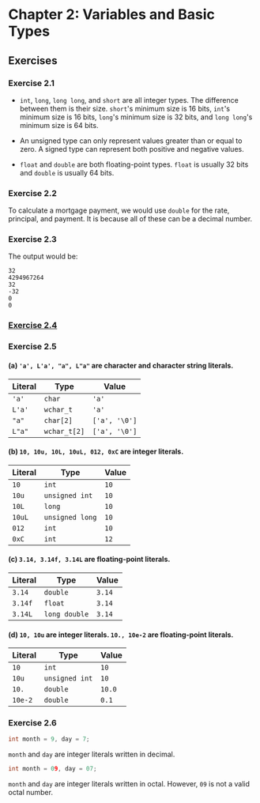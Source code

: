 # Chapter 2: Variables and Basic Types

## Exercises

### Exercise 2.1

* `int`, `long`, `long long`, and `short` are all integer types. The difference between them is their size. `short`'s
  minimum size is 16 bits, `int`'s minimum size is 16 bits, `long`'s minimum size is 32 bits, and `long long`'s minimum
  size is 64 bits.

* An unsigned type can only represent values greater than or equal to zero. A signed type can represent both positive
  and negative values.

* `float` and `double` are both floating-point types. `float` is usually 32 bits and `double` is usually 64 bits.

### Exercise 2.2

To calculate a mortgage payment, we would use `double` for the rate, principal, and payment. It is because all of these
can be a decimal number.

### Exercise 2.3

The output would be:

```console
32
4294967264
32
-32
0
0
```

### [Exercise 2.4](exercise-2.4/main.cpp)

### Exercise 2.5

#### (a) `'a', L'a', "a", L"a"` are character and character string literals.

| Literal | Type         | Value         |
|---------|--------------|---------------|
| `'a'`   | `char`       | `'a' `        |
| `L'a'`  | `wchar_t`    | `'a'`         |
| `"a"`   | `char[2]`    | `['a', '\0']` |
| `L"a"`  | `wchar_t[2]` | `['a', '\0']` |

#### (b) `10, 10u, 10L, 10uL, 012, 0xC` are integer literals.

| Literal | Type            | Value |
|---------|-----------------|-------|
| `10`    | `int`           | `10`  |
| `10u`   | `unsigned int`  | `10`  |
| `10L`   | `long`          | `10`  |
| `10uL`  | `unsigned long` | `10`  |
| `012`   | `int`           | `10`  |
| `0xC`   | `int`           | `12`  |

#### (c) `3.14, 3.14f, 3.14L` are floating-point literals.

| Literal | Type          | Value  |
|---------|---------------|--------|
| `3.14`  | `double`      | `3.14` |
| `3.14f` | `float`       | `3.14` |
| `3.14L` | `long double` | `3.14` |

#### (d) `10, 10u` are integer literals. `10., 10e-2` are floating-point literals.

| Literal | Type           | Value  |
|---------|----------------|--------|
| `10`    | `int`          | `10`   |
| `10u`   | `unsigned int` | `10`   |
| `10.`   | `double`       | `10.0` |
| `10e-2` | `double`       | `0.1`  |

### Exercise 2.6

```c++
int month = 9, day = 7;
```
`month` and `day` are integer literals written in decimal.

```c++
int month = 09, day = 07;
```
`month` and `day` are integer literals written in octal. However, `09` is not a valid octal number.
